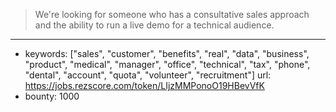 > We're looking for someone who has a consultative sales approach and the ability to run a live demo for a technical audience.
------
- keywords: ["sales", "customer", "benefits", "real", "data", "business", "product", "medical", "manager", "office", "technical", "tax", "phone", "dental", "account", "quota", "volunteer", "recruitment"]
url: https://jobs.rezscore.com/token/LIjzMMPonoO19HBevVfK
- bounty: 1000
